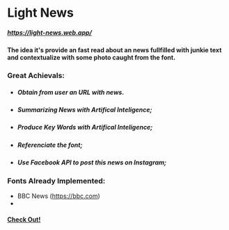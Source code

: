 # Light News
##### https://light-news.web.app/
#### The idea it's provide an fast read about an news fullfilled with junkie text and contextualize with some photo caught from the font.
 
 
### Great Achievals:
- ##### Obtain from user an URL with news.
- ##### Summarizing News with Artifical Inteligence;
- ##### Produce Key Words with Artifical Inteligence;
- ##### Referenciate the font;
- ##### Use Facebook API to post this news on Instagram;




### Fonts Already Implemented:
- BBC News (https://bbc.com)
- 


#### [Check Out!](https://light-news.web.app/) 

